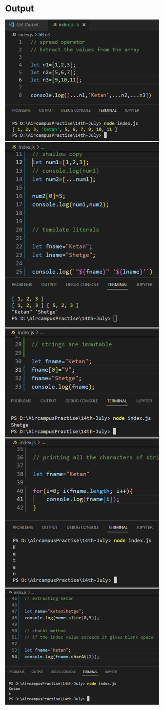 <h1>Output</h1>
<img src="one.png" alt="one">
<img src="two.png" alt="one">
<img src="three.png" alt="one">
<img src="four.png" alt="one">
<img src="five.png" alt="one">